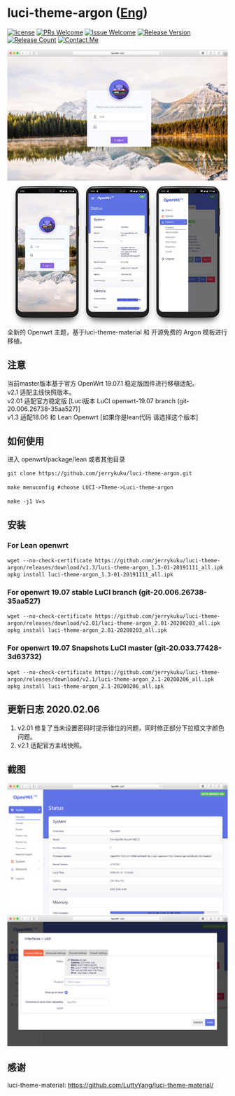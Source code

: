 # luci-theme-argon ([Eng](/README.md))
[1]: https://img.shields.io/badge/license-MIT-brightgreen.svg
[2]: /LICENSE
[3]: https://img.shields.io/badge/PRs-welcome-brightgreen.svg
[4]: https://github.com/jerrykuku/luci-theme-argon/pulls
[5]: https://img.shields.io/badge/Issues-welcome-brightgreen.svg
[6]: https://github.com/jerrykuku/luci-theme-argon/issues/new
[7]: https://img.shields.io/badge/release-v2.1-blue.svg?
[8]: https://github.com/jerrykuku/luci-theme-argon/releases
[9]: https://img.shields.io/github/downloads/jerrykuku/luci-theme-argon/total
[10]: https://img.shields.io/badge/Contact-telegram-blue
[11]: https://t.me/jerryk6
[![license][1]][2]
[![PRs Welcome][3]][4]
[![Issue Welcome][5]][6]
[![Release Version][7]][8]
[![Release Count][9]][8]
[![Contact Me][10]][11]


![](/Screenshots/pc1.jpg)
![](/Screenshots/phone.jpg)
全新的 Openwrt 主题，基于luci-theme-material 和 开源免费的 Argon 模板进行移植。 

## 注意
当前master版本基于官方 OpenWrt 19.07.1 稳定版固件进行移植适配。  
v2.1 适配主线快照版本。  
v2.01 适配官方稳定版 [Luci版本 LuCI openwrt-19.07 branch (git-20.006.26738-35aa527)]  
v1.3 适配18.06 和 Lean Openwrt [如果你是lean代码 请选择这个版本]


## 如何使用
进入 openwrt/package/lean  或者其他目录

```
git clone https://github.com/jerrykuku/luci-theme-argon.git

make menuconfig #choose LUCI->Theme->Luci-theme-argon

make -j1 V=s
```
## 安装
### For Lean openwrt
```
wget --no-check-certificate https://github.com/jerrykuku/luci-theme-argon/releases/download/v1.3/luci-theme-argon_1.3-01-20191111_all.ipk
opkg install luci-theme-argon_1.3-01-20191111_all.ipk
```

### For openwrt 19.07 stable LuCI branch (git-20.006.26738-35aa527)
```
wget --no-check-certificate https://github.com/jerrykuku/luci-theme-argon/releases/download/v2.01/luci-theme-argon_2.01-20200203_all.ipk
opkg install luci-theme-argon_2.01-20200203_all.ipk
```

### For openwrt 19.07 Snapshots LuCI master (git-20.033.77428-3d63732)
```
wget --no-check-certificate https://github.com/jerrykuku/luci-theme-argon/releases/download/v2.1/luci-theme-argon_2.1-20200206_all.ipk
opkg install luci-theme-argon_2.1-20200206_all.ipk
```

## 更新日志 2020.02.06
1. v2.01 修复了当未设置密码时提示错位的问题，同时修正部分下拉框文字颜色问题。  
2. v2.1 适配官方主线快照。

## 截图
![](/Screenshots/pc2.jpg)
![](/Screenshots/pc3.jpg)

## 感谢
luci-theme-material: https://github.com/LuttyYang/luci-theme-material/
